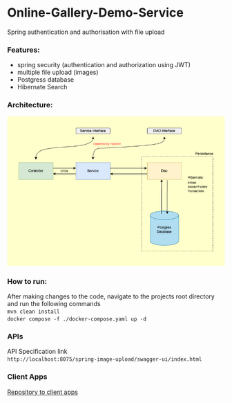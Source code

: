 # <b>Online-Gallery-Demo-Service</b>
Spring authentication and authorisation with file upload

### Features:
* spring security (authentication and authorization using JWT)
* multiple file upload (images)
* Postgress database
* Hibernate Search

### Architecture:

![Architecture](./docs/architecture.png)

### How to run:
After making changes to the code, navigate to the projects root directory and run the following commands<br>
```mvn clean install```<br>
```docker compose -f ./docker-compose.yaml up -d```<br>

### APIs
API Specification link<br> 
```http://localhost:8075/spring-image-upload/swagger-ui/index.html```

### Client Apps
[Repository to client apps](https://github.com/tbandawa/online-gallery-demo-apps)
